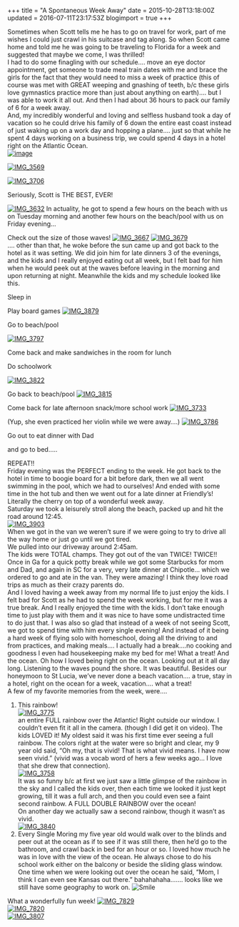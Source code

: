 +++
title = "A Spontaneous Week Away"
date = 2015-10-28T13:18:00Z
updated = 2016-07-11T23:17:53Z
blogimport = true 
+++

Sometimes when Scott tells me he has to go on travel for work, part of me wishes I could just crawl in his suitcase and tag along.  So when Scott came home and told me he was going to be traveling to Florida for a week and suggested that maybe we come, I was thrilled!    
I had to do some finagling with our schedule…. move an eye doctor appointment, get someone to trade meal train dates with me and brace the girls for the fact that they would need to miss a week of practice (this of course was met with GREAT weeping and gnashing of teeth, b/c these girls love gymnastics practice more than just about anything on earth)…. but I was able to work it all out.  And then I had about 36 hours to pack our family of 6 for a week away.    
And, my incredibly wonderful and loving and selfless husband took a day of vacation so he could drive his family of 6 down the entire east coast instead of just waking up on a work day and hopping a plane…. just so that while he spent 4 days working on a business trip, we could spend 4 days in a hotel right on the Atlantic Ocean.   
[![image](https://1.bp.blogspot.com/-pS_QcTLZDPo/V4RhQQO9GCI/AAAAAAAAAdU/8wHFg_SabDoH2_jCbrxG7Sabdk7xMi3OgCK4B/s640/IMG_35811.JPG)](http://1.bp.blogspot.com/-pS_QcTLZDPo/V4RhQQO9GCI/AAAAAAAAAdU/8wHFg_SabDoH2_jCbrxG7Sabdk7xMi3OgCK4B/s1600/IMG_35811.JPG)  

[![IMG_3569](https://lh3.googleusercontent.com/-vQOTZ0IqnBY/V4RgX5VrymI/AAAAAAAAAa4/3aaYQGVo0oY/IMG_35691.jpg?imgmax=800 "IMG_3569")](https://lh3.googleusercontent.com/-vCmQO22RgOI/V4RgXgQwK-I/AAAAAAAAAa0/l0Y-8ayJlBQ/s1600-h/IMG_35691%25255B1%25255D.jpg)  

[![IMG_3706](https://lh3.googleusercontent.com/-hCQFpX18BNA/V4RgYBGRQ8I/AAAAAAAAAbA/gREDUuBf78g/IMG_37061.jpg?imgmax=800 "IMG_3706")](https://lh3.googleusercontent.com/-fvjY8UUK_xs/V4RgX_OaokI/AAAAAAAAAa8/J4TOr1IlmMY/s1600-h/IMG_37061%25255B1%25255D.jpg)

Seriously, Scott is THE BEST, EVER!  

[![IMG_3632](https://lh3.googleusercontent.com/-XG0yM-SW6Rc/V4RgYbRcJoI/AAAAAAAAAbI/MSqS7xSc6jo/IMG_36321.jpg?imgmax=800 "IMG_3632")](https://lh3.googleusercontent.com/-nBE87OdhuXc/V4RgYc6KsOI/AAAAAAAAAbE/5_dMzS8hEiM/s1600-h/IMG_36321%25255B1%25255D.jpg)
In actuality, he got to spend a few hours on the beach with us on Tuesday morning and another few hours on the beach/pool with us on Friday evening…  

Check out the size of those waves!
[![IMG_3667](https://lh3.googleusercontent.com/-PNnXYa8HRXc/V4RgZBlLnAI/AAAAAAAAAbU/Dtrfab-fLD8/IMG_36671.jpg?imgmax=800 "IMG_3667")](https://lh3.googleusercontent.com/-yn1rAiRPm_s/V4RgYw9mb0I/AAAAAAAAAbM/DxxVYRsVKt8/s1600-h/IMG_36671%25255B1%25255D.jpg) [![IMG_3679](https://lh3.googleusercontent.com/-QTdrM7e_WjA/V4RgZvOGSeI/AAAAAAAAAbc/YYczYosTlfo/IMG_36791.jpg?imgmax=800 "IMG_3679")](https://lh3.googleusercontent.com/-znvLQTHPjrs/V4RgZRXmJ7I/AAAAAAAAAbY/B4-edVznyHo/s1600-h/IMG_36791%25255B1%25255D.jpg)  
…. other than that, he woke before the sun came up and got back to the hotel as it was setting. We did join him for late dinners 3 of the evenings, and the kids and I really enjoyed eating out all week, but I felt bad for him when he would peek out at the waves before leaving in the morning and upon returning at night.  Meanwhile the kids and my schedule looked like this.   

Sleep in

Play board games
[![IMG_3879](https://lh3.googleusercontent.com/-cH2rpqi4psA/V4RgaJurdDI/AAAAAAAAAbk/HmVTVKvcdVg/IMG_38791.jpg?imgmax=800 "IMG_3879")](https://lh3.googleusercontent.com/-cN8aYMjWop0/V4RgZ8YUfVI/AAAAAAAAAbg/hJlRiCHI_vY/s1600-h/IMG_38791%25255B1%25255D.jpg)  

Go to beach/pool

[![IMG_3797](https://lh3.googleusercontent.com/-wSc6DdQ2UjI/V4RgaXlDQfI/AAAAAAAAAbs/dG91XMcwHd8/IMG_37971.jpg?imgmax=800 "IMG_3797")](https://lh3.googleusercontent.com/-8h6kqOVrnFE/V4RgaZYrQGI/AAAAAAAAAbo/la1VUABaIpE/s1600-h/IMG_37971%25255B1%25255D.jpg)

Come back and make sandwiches in the room for lunch

Do schoolwork 

[![IMG_3822](https://lh3.googleusercontent.com/-Lit8sTQ5Ehs/V4Rga1oI8HI/AAAAAAAAAb0/HrLqzxLCOv4/IMG_38221.jpg?imgmax=800 "IMG_3822")](https://lh3.googleusercontent.com/-2ofrLhkjgN4/V4Rgap0g07I/AAAAAAAAAbw/ZMP4R-juAlk/s1600-h/IMG_38221%25255B1%25255D.jpg)

Go back to beach/pool
[![IMG_3815](https://lh3.googleusercontent.com/-4TRfRp9QOnY/V4RgbRySvkI/AAAAAAAAAb8/0xxCHWmwsrY/IMG_38151.jpg?imgmax=800 "IMG_3815")](https://lh3.googleusercontent.com/-B65ru3L1svY/V4RgbKoQUjI/AAAAAAAAAb4/6p_k46bmH-o/s1600-h/IMG_38151%25255B1%25255D.jpg)  

Come back for late afternoon snack/more school work
[![IMG_3733](https://lh3.googleusercontent.com/-RxvfYu3syig/V4RgbjFZrGI/AAAAAAAAAcE/OpBWl4rXR6w/IMG_37331.jpg?imgmax=800 "IMG_3733")](https://lh3.googleusercontent.com/-GfoLknIN8Xs/V4Rgbj79ZzI/AAAAAAAAAcA/NjedvbQgbxU/s1600-h/IMG_37331%25255B1%25255D.jpg)  

(Yup, she even practiced her violin while we were away….)
[![IMG_3786](https://lh3.googleusercontent.com/-RwpCgTjny74/V4RgcGxkyfI/AAAAAAAAAcM/xSs2orzcVyo/IMG_37861.jpg?imgmax=800 "IMG_3786")](https://lh3.googleusercontent.com/-SNhc53-rb8U/V4Rgb_j-5fI/AAAAAAAAAcI/O54OrGTguDU/s1600-h/IMG_37864.jpg)  

Go out to eat dinner with Dad

and go to bed…..

REPEAT!!   
Friday evening was the PERFECT ending to the week.  He got back to the hotel in time to boogie board for a bit before dark, then we all went swimming in the pool, which we had to ourselves!  And ended with some time in the hot tub and then we went out for a late dinner at Friendly’s!    
Literally the cherry on top of a wonderful week away.   
Saturday we took a leisurely stroll along the beach, packed up and hit the road around 12:45.    
[![IMG_3903](https://lh3.googleusercontent.com/-mhXXc14lp9U/V4Rgcoe7OLI/AAAAAAAAAcU/w-OFZH7wP6w/IMG_39031.jpg?imgmax=800 "IMG_3903")](https://lh3.googleusercontent.com/-XzNBFdRxs_M/V4RgcbX8UlI/AAAAAAAAAcQ/JYz8p6GovYk/s1600-h/IMG_39031%25255B1%25255D.jpg)  
When we got in the van we weren’t sure if we were going to try to drive all the way home or just go until we got tired.    
We pulled into our driveway around 2:45am.   
The kids were TOTAL champs.  They got out of the van TWICE!  TWICE!!  Once in Ga for a quick potty break while we got some Starbucks for mom and Dad, and again in SC for a very, very late dinner at Chipotle… which we ordered to go and ate in the van.  They were amazing!  I think they love road trips as much as their crazy parents do.   
And I loved having a week away from my normal life to just enjoy the kids.  I felt bad for Scott as he had to spend the week working, but for me it was a true break.  And I really enjoyed the time with the kids.  I don’t take enough time to just play with them and it was nice to have some undistracted time to do just that. I was also so glad that instead of a week of not seeing Scott, we got to spend time with him every single evening!  And instead of it being a hard week of flying solo with homeschool, doing all the driving to and from practices, and making meals…. I actually had a break….no cooking and  goodness I even had housekeeping make my bed for me!  What a treat! And the ocean.  Oh how I loved being right on the ocean.  Looking out at it all day long.  Listening to the waves pound the shore.  It was beautiful.  Besides our honeymoon to St Lucia, we’ve never done a beach vacation…. a true, stay in a hotel, right on the ocean for a week, vacation…. what a treat!    
A few of my favorite memories from the week, were….  
1. This rainbow!    
[![IMG_3775](https://lh3.googleusercontent.com/-4Wbat9F-J24/V4RgdJ9NJqI/AAAAAAAAAcc/kgGmkD9FzOw/IMG_37751.jpg?imgmax=800 "IMG_3775")](https://lh3.googleusercontent.com/-fRWBrZK0t6M/V4Rgcxn5b5I/AAAAAAAAAcY/27LjDaMRJz8/s1600-h/IMG_37751%25255B1%25255D.jpg)  
an entire FULL rainbow over the Atlantic!  Right outside our window.  I couldn’t even fit it all in the camera.  (though I did get it on video).  The kids LOVED it!  My oldest said it was his first time ever seeing a full rainbow.  The colors right at the water were so bright and clear, my 9 year old said, “Oh my, that is vivid!  That is what vivid means.  I have now seen vivid.”  (vivid was a vocab word of hers a few weeks ago… I love that she drew that connection).   
[![IMG_3758](https://lh3.googleusercontent.com/-hii9sdH_ZWU/V4RgdTId_SI/AAAAAAAAAck/gpMNCsQWflI/IMG_37581.jpg?imgmax=800 "IMG_3758")](https://lh3.googleusercontent.com/-Bgufg-O03bQ/V4RgdMHbf6I/AAAAAAAAAcg/ijv66TI_vFU/s1600-h/IMG_37581%25255B1%25255D.jpg)  
It was so funny b/c at first we just saw a little glimpse of the rainbow in the sky and I called the kids over, then each time we looked it just kept growing, till it was a full arch, and then you could even see a faint second rainbow.  A FULL DOUBLE RAINBOW over the ocean!  
On another day we actually saw a second rainbow, though it wasn’t as vivid.   
[![IMG_3840](https://lh3.googleusercontent.com/-xFbWQT4zmbs/V4RgetKFY_I/AAAAAAAAAcs/FFX3OIgUCwc/IMG_38401.jpg?imgmax=800 "IMG_3840")](https://lh3.googleusercontent.com/-Wc3cdXFEPDU/V4Rgdm0Z8kI/AAAAAAAAAco/9p8Td8fqM8k/s1600-h/IMG_38401%25255B1%25255D.jpg)  
2. Every Single Moring my five year old would walk over to the blinds and peer out at the ocean as if to see if it was still there, then he’d go to the bathroom, and crawl back in bed for an hour or so.  I loved how much he was in love with the view of the ocean.  He always chose to do his school work either on the balcony or beside the sliding glass window.    
One time when we were looking out over the ocean he said, “Mom, I think I can even see Kansas out there.” bahahahaha……. looks like we still have some geography to work on.  ![Smile](https://lh3.googleusercontent.com/-ILA11N1yfZw/V4RgewIH55I/AAAAAAAAAcw/Lac_eJ2A14s/wlEmoticon-smile2.png?imgmax=800)  

What a wonderfully fun week!
[![IMG_7829](https://lh3.googleusercontent.com/-Zn3gHtJDQkE/V4RgfjJ0ODI/AAAAAAAAAc4/HrY7Hg22ZXI/IMG_7829.jpg?imgmax=800 "IMG_7829")](https://lh3.googleusercontent.com/-UGq1698TwoA/V4Rgfd_GhbI/AAAAAAAAAc0/jbe7zI7fNKg/s1600-h/IMG_7829%25255B1%25255D.jpg)  
[![IMG_7820](https://lh3.googleusercontent.com/-5iqEJFCzmBo/V4RggdCi6XI/AAAAAAAAAdA/yY1gS1A338s/IMG_7820.jpg?imgmax=800 "IMG_7820")](https://lh3.googleusercontent.com/-7js3cTiMzOI/V4RggOAfWuI/AAAAAAAAAc8/moVZqkkDHRE/s1600-h/IMG_7820%25255B1%25255D.jpg)  
[![IMG_3807](https://lh3.googleusercontent.com/-pJy9jBG9BwU/V4RghHKr26I/AAAAAAAAAdI/qjkm5VVH8eo/IMG_38071.jpg?imgmax=800 "IMG_3807")](https://lh3.googleusercontent.com/-KwP9hY7Nqf4/V4Rgg_CXT0I/AAAAAAAAAdE/dtr0SsyOP9o/s1600-h/IMG_38071%25255B1%25255D.jpg)
